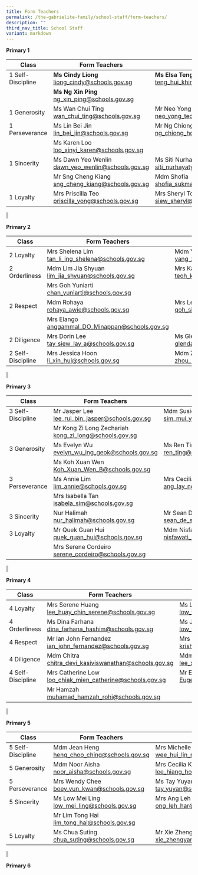 ```yaml
---
title: Form Teachers
permalink: /the-gabrielite-family/school-staff/form-teachers/
description: ""
third_nav_title: School Staff
variant: markdown
---
```

**Primary 1**

| Class | Form Teachers | |
|---|---|---|
| 1 Self-Discipline    | **Ms Cindy Liong**<br>liong_cindy@schools.gov.sg | **Ms Elsa Teng**<br>teng_hui_khim_elsa@schools.gov.sg |
| |**Ms Ng Xin Ping**<br>ng_xin_ping@schools.gov.sg | |
| 1 Generosity | Ms Wan Chui Ting<br>wan_chui_ting@schools.gov.sg | Mr Neo Yong Teck<br>neo_yong_teck@schools.gov.sg  |
| 1 Perseverance | Ms Lin Bei Jin<br>lin_bei_jin@schools.gov.sg | Mr Ng Chiong Hoe<br>ng_chiong_hoe@schools.gov.sg |
| | Ms Karen Loo<br>loo_xinyi_karen@schools.gov.sg | |
| 1 Sincerity | Ms Dawn Yeo Wenlin<br>dawn_yeo_wenlin@schools.gov.sg | Ms Siti Nurhayaty<br>siti_nurhayaty_saptu@schools.gov.sg |
|| Mr Sng Cheng Kiang<br>sng_cheng_kiang@schools.gov.sg | Mdm Shofia<br>shofia_sukma_nasirjaya@schools.gov.sg |
| 1 Loyalty | Mrs Priscilla Teo<br>priscilla_yong@schools.gov.sg | Mrs Sheryl Toh<br>siew_sheryl@schools.gov.sg |
|

**Primary 2** 

| Class | Form Teachers | |
|---|---|---|
| 2 Loyalty | Mrs Shelena Lim<br>tan_li_ing_shelena@schools.gov.sg | Mdm Yang Xiaoqing<br>yang_xiaoqing@schools.gov.sg |
| 2 Orderliness | Mdm Lim Jia Shyuan<br>lim_jia_shyuan@schools.gov.sg | Mrs Kareen Wong<br>teoh_kareen@schools.gov.sg |
| | Mrs Goh Yuniarti<br>chan_yuniarti@schools.gov.sg | |
| 2 Respect | Mdm Rohaya<br>rohaya_awie@schools.gov.sg | Mrs Lee Siew Ping<br>goh_siew_ping@schools.gov.sg |
| | Mrs Elango<br>anggammal_DO_Minappan@schools.gov.sg | |
| 2 Diligence | Mrs Dorin Lee<br>tay_siew_lay_a@schools.gov.sg | Ms Glenda Ng<br>glenda_ng@schools.gov.sg |
| 2 Self-Discipline | Mrs Jessica Hoon<br>li_xin_hui@schools.gov.sg | Mdm Zhou Jing<br>zhou_jing@schools.gov.sg |
|

**Primary 3**

| Class | Form Teachers | |
|---|---|---|
| 3 Self-Discipline | Mr Jasper Lee<br>lee_rui_bin_jasper@schools.gov.sg | Mdm Susie Sim<br>sim_mui_yin_susie@schools.gov.sg |
| | Mr Kong Zi Long Zechariah<br>kong_zi_long@schools.gov.sg | |
| 3 Generosity | Ms Evelyn Wu<br>evelyn_wu_ing_geok@schools.gov.sg | Ms Ren Ting<br>ren_ting@schools.gov.sg |
| | Ms Koh Xuan Wen<br>Koh_Xuan_Wen_B@schools.gov.sg | |
| 3 Perseverance | Ms Annie Lim<br>lim_annie@schools.gov.sg | Mrs Cecilia Wong<br>ang_lay_ngo@schools.gov.sg |
| | Mrs Isabella Tan<br>isabela_sim@schools.gov.sg | |
| 3 Sincerity | Nur Halimah<br>nur_halimah@schools.gov.sg | Mr Sean De Silva<br>sean_de_silva@schools.gov.sg |
| 3 Loyalty | Mr Quek Guan Hui<br>quek_guan_hui@schools.gov.sg | Mdm Nisfawati<br>nisfawati_md_zainuddin@schools.gov.sg | 
| | Mrs Serene Cordeiro<br>serene_cordeiro@schools.gov.sg | |
|

**Primary 4**

| Class | Form Teachers | |
|---|---|---|
| 4 Loyalty | Mrs Serene Huang<br>lee_huay_chin_serene@schools.gov.sg | Ms Low Yun Hui<br>low_yun_hui@schools.gov.sg |
| 4 Orderliness | Ms Dina Farhana<br>dina_farhana_hashim@schools.gov.sg | Ms Jolene Low<br>low_yun_yi_jolene@schools.gov.sg | 
| 4 Respect | Mr Ian John Fernandez<br>ian_john_fernandez@schools.gov.sg | Mrs Shankar<br>krishnaveni_ramasamy@schools.gov.sg
| 4 Diligence | Mdm Chitra<br>chitra_devi_kasiviswanathan@schools.gov.sg | Mdm Christine Lee<br>lee_xiu_en_christine@schools.gov.sg | Ms Palani<br>palaniammal_murugiah@schools.gov.sg | 
| 4 Self-Discipline | Mrs Catherine Low<br>loo_chiak_mien_catherine@schools.gov.sg | Mr Eugene Lim<br>Eugene_Lim_A@schools.gov.sg |
| | Mr Hamzah<br>muhamad_hamzah_rohi@schools.gov.sg | |
|

**Primary 5**

| Class | Form Teachers | |
|---|---|---|
| 5 Self-Discipline | Mdm Jean Heng<br>heng_choo_ching@schools.gov.sg | Mrs Michelle Tan<br>wee_hui_lin_michelle@schools.gov.sg | 
| 5 Generosity | Mdm Noor Aisha<br>noor_aisha@schools.gov.sg | Mrs Cecilia Koh<br>lee_hiang_hoon_cecilia@schools.gov.sg | 
| 5 Perseverance | Mrs Wendy Chee<br>boey_yun_kwan@schools.gov.sg | Ms Tay Yuyan<br>tay_yuyan@schools.gov.sg |
| 5 Sincerity | Ms Low Mei Ling<br>low_mei_ling@schools.gov.sg | Mrs Ang Leh Har<br>ong_leh_har@schools.gov.sg |
| | Mr Lim Tong Hai<br>lim_tong_hai@schools.gov.sg | |
| 5 Loyalty | Ms Chua Suting<br>chua_suting@schools.gov.sg | Mr Xie Zhengyang<br>xie_zhengyang@schools.gov.sg |
|

**Primary 6**



